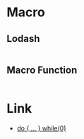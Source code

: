 # Macro

## Lodash
```C
```

## Macro Function
```C
```

# Link

- [do { ... } while(0)](http://stackoverflow.com/questions/257418/do-while-0-what-is-it-good-for)

